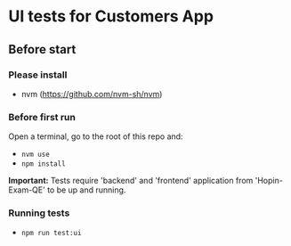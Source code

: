 # UI tests for Customers App

## Before start

### Please install

- nvm (https://github.com/nvm-sh/nvm)

### Before first run
Open a terminal, go to the root of this repo and:
- `nvm use`
- `npm install`

**Important:** Tests require 'backend' and 'frontend' application from 'Hopin-Exam-QE' to be up and running.

### Running tests

- `npm run test:ui`

